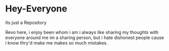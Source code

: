 # Hey-Everyone
Its just a Repository

Revo here, i enjoy been whom i am i always like sharing my thoughts with everyone around me im a sharing person, but i hate dishonest people cause i know thry'd make me makes so much mistakes. 
